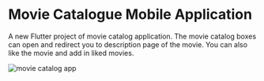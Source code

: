 # Movie Catalogue Mobile Application

A new Flutter project of movie catalog application.
The movie catalog boxes can open and redirect you to description page of the movie.
You can also like the movie and add in liked movies.

![movie catalog app](https://github.com/user-attachments/assets/d92fce5a-38be-4fef-8d69-30acf04ced06)
